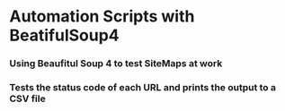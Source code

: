 # Automation Scripts with BeatifulSoup4

### Using Beaufitul Soup 4 to test SiteMaps at work
### Tests the status code of each URL and prints the output to a CSV file
